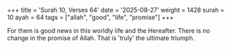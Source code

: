 +++
title = 'Surah 10, Verses 64'
date = '2025-08-27'
weight = 1428
surah = 10
ayah = 64
tags = ["allah", "good", "life", "promise"]
+++

For them is good news in this worldly life and the Hereafter. There is no change in the promise of Allah. That is ˹truly˺ the ultimate triumph.